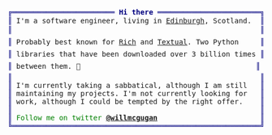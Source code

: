 <pre style="font-family:Menlo,'DejaVu Sans Mono',consolas,'Courier New',monospace"><span style="color: #000080; text-decoration-color: #000080">╔════════════════════════ </span><span style="color: #000080; text-decoration-color: #000080; font-weight: bold">Hi there</span><span style="color: #000080; text-decoration-color: #000080"> ════════════════════════╗</span> 🤓 <a href="https://willmcgugan.github.io/">Will McGugan</a>            
<span style="color: #000080; text-decoration-color: #000080">║</span> I&#x27;m a software engineer, living in <a href="https://www.google.com/maps/place/Edinburgh/@55.9411289,-3.3454205,11z">Edinburgh</a>, Scotland.  <span style="color: #000080; text-decoration-color: #000080">║</span> <span style="color: #008080; text-decoration-color: #008080">┣━━ </span>🐍 Python expert       
<span style="color: #000080; text-decoration-color: #000080">║</span>                                                          <span style="color: #000080; text-decoration-color: #000080">║</span> <span style="color: #008080; text-decoration-color: #008080">┃   </span><span style="color: #008000; text-decoration-color: #008000">┣━━ </span>⭐ <a href="https://github.com/textualize/rich">Rich</a>            
<span style="color: #000080; text-decoration-color: #000080">║</span> Probably best known for <a href="https://github.com/textualize/rich">Rich</a> and <a href="https://github.com/textualize/textual">Textual</a>. Two Python     <span style="color: #000080; text-decoration-color: #000080">║</span> <span style="color: #008080; text-decoration-color: #008080">┃   </span><span style="color: #008000; text-decoration-color: #008000">┣━━ </span>⭐ <a href="https://github.com/textualize/textual">Textual</a>         
<span style="color: #000080; text-decoration-color: #000080">║</span> libraries that have been downloaded over 3 billion times <span style="color: #000080; text-decoration-color: #000080">║</span> <span style="color: #008080; text-decoration-color: #008080">┃   </span><span style="color: #008000; text-decoration-color: #008000">┣━━ </span>⭐ <a href="https://github.com/pyfilesystem/pyfilesystem2">PyFilesystem</a>    
<span style="color: #000080; text-decoration-color: #000080">║</span> between them. 🤯                                         <span style="color: #000080; text-decoration-color: #000080">║</span> <span style="color: #008080; text-decoration-color: #008080">┃   </span><span style="color: #008000; text-decoration-color: #008000">┗━━ </span>⭐ <a href="https://github.com/wildfoundry/dataplicity-lomond">Lomond</a>          
<span style="color: #000080; text-decoration-color: #000080">║</span>                                                          <span style="color: #000080; text-decoration-color: #000080">║</span> <span style="color: #008080; text-decoration-color: #008080">┣━━ </span>🔧 Full-stack developer
<span style="color: #000080; text-decoration-color: #000080">║</span> I&#x27;m currently taking a sabbatical, although I am still   <span style="color: #000080; text-decoration-color: #000080">║</span> <span style="color: #008080; text-decoration-color: #008080">┗━━ </span>📘 Author              
<span style="color: #000080; text-decoration-color: #000080">║</span> maintaining my projects. I&#x27;m not currently looking for   <span style="color: #000080; text-decoration-color: #000080">║</span>                            
<span style="color: #000080; text-decoration-color: #000080">║</span> work, although I could be tempted by the right offer.    <span style="color: #000080; text-decoration-color: #000080">║</span>                            
<span style="color: #000080; text-decoration-color: #000080">║</span>                                                          <span style="color: #000080; text-decoration-color: #000080">║</span>                            
<span style="color: #000080; text-decoration-color: #000080">║</span> <span style="color: #008000; text-decoration-color: #008000">Follow me on twitter </span><span style="color: #008000; text-decoration-color: #008000; font-weight: bold"><a href="https://twitter.com/willmcgugan">@willmcgugan</a></span>                        <span style="color: #000080; text-decoration-color: #000080">║</span>                            
<span style="color: #000080; text-decoration-color: #000080">╚══════════════════════════════════════════════════════════╝</span>                            
</pre>
